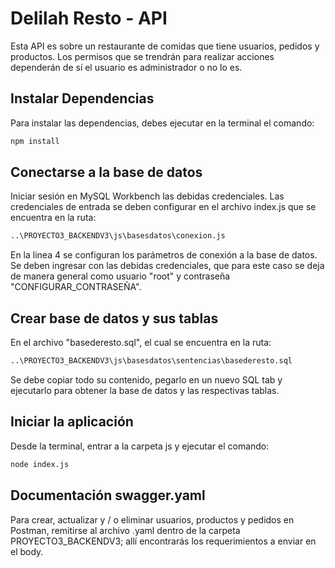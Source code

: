 # Delilah Resto - API

Esta API es sobre un restaurante de comidas que tiene usuarios, pedidos y productos. Los permisos que se trendrán para realizar acciones dependerán de sí el usuario es administrador o no lo es.

## Instalar Dependencias

Para instalar las dependencias, debes ejecutar en la terminal el comando:

```bash
npm install
```

## Conectarse a la base de datos

Iniciar sesión en MySQL Workbench las debidas credenciales. Las credenciales de entrada se deben configurar en el archivo index.js que se encuentra en la ruta:

```bash
..\PROYECTO3_BACKENDV3\js\basesdatos\conexion.js
```
En la linea 4 se configuran los parámetros de conexión a la base de datos. Se deben ingresar con las debidas credenciales, que para este caso se deja de manera general como usuario "root" y contraseña "CONFIGURAR_CONTRASEÑA".


## Crear base de datos y sus tablas

En el archivo "basederesto.sql", el cual se encuentra en la ruta:

```bash
..\PROYECTO3_BACKENDV3\js\basesdatos\sentencias\basederesto.sql
```
Se debe copiar todo su contenido, pegarlo en un nuevo SQL tab y ejecutarlo para obtener la base de datos y las respectivas tablas.

## Iniciar la aplicación

Desde la terminal, entrar a la carpeta js y ejecutar el comando:

```bash
node index.js
```

## Documentación swagger.yaml

Para crear, actualizar y / o eliminar usuarios, productos y pedidos en Postman, remitirse al archivo .yaml dentro de la carpeta PROYECTO3_BACKENDV3; allí encontrarás los requerimientos a enviar en el body.